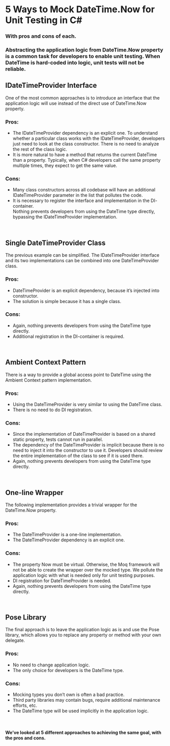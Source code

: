 # 5 Ways to Mock DateTime.Now for Unit Testing in C#
### With pros and cons of each.
### Abstracting the application logic from DateTime.Now property is a common task for developers to enable unit testing. When DateTime is hard-coded into logic, unit tests will not be reliable.

## IDateTimeProvider Interface
One of the most common approaches is to introduce an interface that the application logic will use instead of the direct use of DateTime.Now property. <br />
### Pros:
- The IDateTimeProvider dependency is an explicit one. To understand whether a particular class works with the IDateTimeProvider, developers just need to look at the class constructor. There is no need to analyze the rest of the class logic.<br />
- It is more natural to have a method that returns the current DateTime than a property. Typically, when C# developers call the same property multiple times, they expect to get the same value.
### Cons:
- Many class constructors across all codebase will have an additional IDateTimeProvider parameter in the list that pollutes the code.
- It is necessary to register the interface and implementation in the DI- container.<br />
Nothing prevents developers from using the DateTime type directly, bypassing the IDateTimeProvider implementation.
<br />

## Single DateTimeProvider Class
The previous example can be simplified. The IDateTimeProvider interface and its two implementations can be combined into one DateTimeProvider class. <br />
### Pros:
- DateTimeProvider is an explicit dependency, because it’s injected into constructor.<br />
- The solution is simple because it has a single class.
### Cons:
- Again, nothing prevents developers from using the DateTime type directly.<br />
- Additional registration in the DI-container is required.
<br />

## Ambient Context Pattern
There is a way to provide a global access point to DateTime using the Ambient Context pattern implementation. <br />
### Pros:
- Using the DateTimeProvider is very similar to using the DateTime class.<br />
- There is no need to do DI registration.
### Cons:
- Since the implementation of DateTimeProvider is based on a shared static property, tests cannot run in parallel.<br />
- The dependency of the DateTimeProvider is implicit because there is no need to inject it into the constructor to use it. Developers should review the entire implementation of the class to see if it is used there.<br />
- Again, nothing prevents developers from using the DateTime type directly.
<br />

## One-line Wrapper
The following implementation provides a trivial wrapper for the DateTime.Now property. <br />
### Pros:
- The DateTimeProvider is a one-line implementation. <br />
- The DateTimeProvider dependency is an explicit one.
### Cons:
- The property Now must be virtual. Otherwise, the Moq framework will not be able to create the wrapper over the mocked type. We pollute the application logic with what is needed only for unit testing purposes.<br />
- DI registration for DateTimeProvider is needed.<br />
- Again, nothing prevents developers from using the DateTime type directly.
<br />

## Pose Library
The final approach is to leave the application logic as is and use the Pose library, which allows you to replace any property or method with your own delegate. <br />
### Pros:
- No need to change application logic.<br />
- The only choice for developers is the DateTime type.
### Cons:
- Mocking types you don’t own is often a bad practice.<br />
- Third party libraries may contain bugs, require additional maintenance efforts, etc.<br />
- The DateTime type will be used implicitly in the application logic.
<br />

#### We’ve looked at 5 different approaches to achieving the same goal, with the pros and cons.
